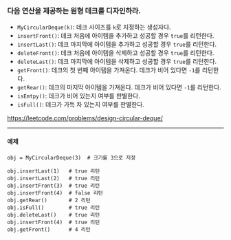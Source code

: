 ### 다음 연산을 제공하는 원형 데크를 디자인하라.
- `MyCircularDeque(k)`: 데크 사이즈를 `k`로 지정하는 생성자다.
- `insertFront()`: 데크 처음에 아이템을 추가하고 성공할 경우 `true`를 리턴한다.
- `insertLast()`: 데크 마지막에 아이템을 추가하고 성공할 경우 `true`를 리턴한다.
- `deleteFront()`: 데크 처음에 아이템을 삭제하고 성공할 경우 `true`를 리턴한다.
- `deleteLast()`: 데크 마지막에 아이템을 삭제하고 성공할 경우 `true`를 리턴한다.
- `getFront()`: 데크의 첫 번째 아이템을 가져온다. 데크가 비어 있다면 `-1`를 리턴한다.
- `getRear()`: 데크의 마지막 아이템을 가져온다. 데크가 비어 있다면 `-1`를 리턴한다.
- `isEmtpy()`: 데크가 비어 있는지 여부를 판별한다.
- `isFull()`: 데크가 가득 차 있는지 여부를 판별한다.

https://leetcode.com/problems/design-circular-deque/
***

#### 예제
```commandline
obj = MyCircularDeque(3)  # 크기를 3으로 지정

obj.insertLast(1)   # true 리턴
obj.insertLast(2)   # true 리턴
obj.insertFront(3)  # true 리턴
obj.insertFront(4)  # false 리턴
obj.getRear()       # 2 리턴
obj.isFull()        # true 리턴
obj.deleteLast()    # true 리턴
obj.insertFront(4)  # true 리턴
obj.getFront()      # 4 리턴
```